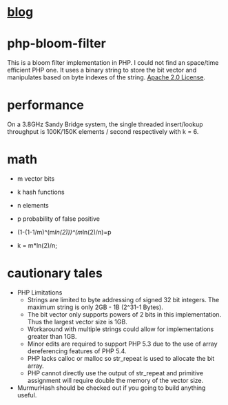 [blog](http://www.xuetech.com/search/label/Bloom%20Filter)
======

php-bloom-filter
================
This is a bloom filter implementation in PHP.  I could not find an space/time efficient PHP one.
It uses a binary string to store the bit vector and manipulates based on byte indexes of the string.
[Apache 2.0 License](https://raw.github.com/dsx724/console-qrcode/master/LICENSE).

performance
===========
On a 3.8GHz Sandy Bridge system, the single threaded insert/lookup throughput is 100K/150K elements / second respectively with k = 6.

math
====
* m vector bits
* k hash functions
* n elements
* p probability of false positive

* (1-(1-1/m)^(m*ln(2)))^(m*ln(2)/n)=p
* k = m*ln(2)/n;

cautionary tales
================
* PHP Limitations
	* Strings are limited to byte addressing of signed 32 bit integers.  The maximum string is only 2GB - 1B (2^31-1 Bytes).
	* The bit vector only supports powers of 2 bits in this implementation.  Thus the largest vector size is 1GB.
	* Workaround with multiple strings could allow for implementations greater than 1GB.
	* Minor edits are required to support PHP 5.3 due to the use of array dereferencing features of PHP 5.4.
	* PHP lacks calloc or malloc so str_repeat is used to allocate the bit array.
	* PHP cannot directly use the output of str_repeat and primitive assignment will require double the memory of the vector size.
* MurmurHash should be checked out if you going to build anything useful.

